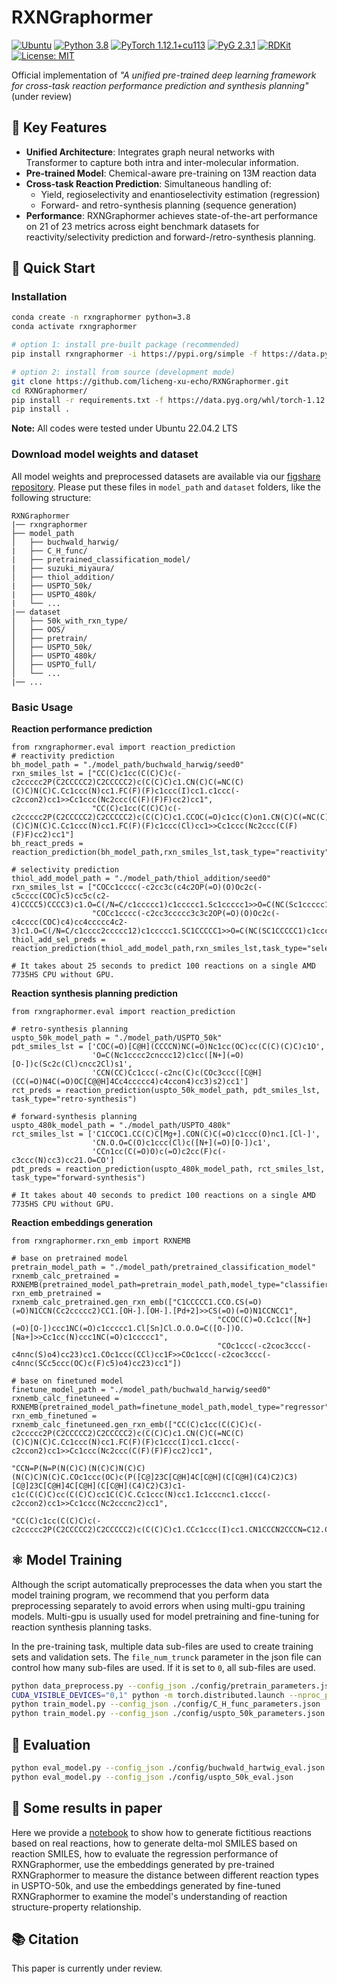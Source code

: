 # RXNGraphormer

[![Ubuntu](https://img.shields.io/badge/Ubuntu-orange)](https://ubuntu.com/) [![Python 3.8](https://img.shields.io/badge/python-3.8-blue)](https://www.python.org/) [![PyTorch 1.12.1+cu113](https://img.shields.io/badge/PyTorch-1.12.1%2Bcu113-red)](https://pytorch.org/) [![PyG 2.3.1](https://img.shields.io/badge/torch__geometric-2.3.1-green)](https://pytorch-geometric.readthedocs.io/) [![RDKit](https://img.shields.io/badge/Chemoinformatics-RDKit-blueviolet)](https://www.rdkit.org/) [![License: MIT](https://img.shields.io/badge/License-MIT-yellow.svg)](https://opensource.org/licenses/MIT)

Official implementation of *"A unified pre-trained deep learning framework for cross-task reaction performance prediction and synthesis planning"* (under review)

## 📌 Key Features

- **Unified Architecture**: Integrates graph neural networks with Transformer to capture both intra and inter-molecular information.
- **Pre-trained Model**: Chemical-aware pre-training on 13M reaction data
- **Cross-task Reaction Prediction**: Simultaneous handling of:
  - Yield, regioselectivity and enantioselectivity estimation (regression)
  - Forward- and retro-synthesis planning (sequence generation)
- **Performance**: RXNGraphormer achieves state-of-the-art performance on 21 of 23 metrics across eight benchmark datasets for reactivity/selectivity prediction and forward-/retro-synthesis planning.

## 🚀 Quick Start

### Installation

```bash
conda create -n rxngraphormer python=3.8
conda activate rxngraphormer

# option 1: install pre-built package (recommended)
pip install rxngraphormer -i https://pypi.org/simple -f https://data.pyg.org/whl/torch-1.12.0+cu113.html --extra-index-url https://download.pytorch.org/whl/cu113

# option 2: install from source (development mode)
git clone https://github.com/licheng-xu-echo/RXNGraphormer.git
cd RXNGraphormer/
pip install -r requirements.txt -f https://data.pyg.org/whl/torch-1.12.0+cu113.html --extra-index-url https://download.pytorch.org/whl/cu113
pip install .
```

**Note:** All codes were tested under Ubuntu 22.04.2 LTS

### Download model weights and dataset

All model weights and preprocessed datasets are available via our [figshare repository](https://figshare.com/s/decc64a868ab64a93099). Please put these files in `model_path` and `dataset` folders, like the following structure:

```
RXNGraphormer
|── rxngraphormer
├── model_path
│   ├── buchwald_harwig/
|   ├── C_H_func/
|   ├── pretrained_classification_model/
|   ├── suzuki_miyaura/
│   ├── thiol_addition/
|   ├── USPTO_50k/
|   ├── USPTO_480k/
|   └── ...
|── dataset
│   ├── 50k_with_rxn_type/
│   ├── OOS/
│   ├── pretrain/
│   ├── USPTO_50k/
│   ├── USPTO_480k/
│   ├── USPTO_full/
│   └── ...
|── ...
```

### Basic Usage

**Reaction performance prediction**

```python3
from rxngraphormer.eval import reaction_prediction
# reactivity prediction
bh_model_path = "./model_path/buchwald_harwig/seed0"
rxn_smiles_lst = ["CC(C)c1cc(C(C)C)c(-c2ccccc2P(C2CCCCC2)C2CCCCC2)c(C(C)C)c1.CN(C)C(=NC(C)(C)C)N(C)C.Cc1ccc(N)cc1.FC(F)(F)c1ccc(I)cc1.c1ccc(-c2ccon2)cc1>>Cc1ccc(Nc2ccc(C(F)(F)F)cc2)cc1",
                  "CC(C)c1cc(C(C)C)c(-c2ccccc2P(C2CCCCC2)C2CCCCC2)c(C(C)C)c1.CCOC(=O)c1cc(C)on1.CN(C)C(=NC(C)(C)C)N(C)C.Cc1ccc(N)cc1.FC(F)(F)c1ccc(Cl)cc1>>Cc1ccc(Nc2ccc(C(F)(F)F)cc2)cc1"]
bh_react_preds = reaction_prediction(bh_model_path,rxn_smiles_lst,task_type="reactivity")

# selectivity prediction
thiol_add_model_path = "./model_path/thiol_addition/seed0"
rxn_smiles_lst = ["COCc1cccc(-c2cc3c(c4c2OP(=O)(O)Oc2c(-c5cccc(COC)c5)cc5c(c2-4)CCCC5)CCCC3)c1.O=C(/N=C/c1ccccc1)c1ccccc1.Sc1ccccc1>>O=C(NC(Sc1ccccc1)c1ccccc1)c1ccccc1",
                  "COCc1cccc(-c2cc3ccccc3c3c2OP(=O)(O)Oc2c(-c4cccc(COC)c4)cc4ccccc4c2-3)c1.O=C(/N=C/c1cccc2ccccc12)c1ccccc1.SC1CCCCC1>>O=C(NC(SC1CCCCC1)c1cccc2ccccc12)c1ccccc1"]
thiol_add_sel_preds = reaction_prediction(thiol_add_model_path,rxn_smiles_lst,task_type="selectivity")

# It takes about 25 seconds to predict 100 reactions on a single AMD 7735HS CPU without GPU.
```

**Reaction synthesis planning prediction**

```python3
from rxngraphormer.eval import reaction_prediction

# retro-synthesis planning
uspto_50k_model_path = "./model_path/USPTO_50k"
pdt_smiles_lst = ['COC(=O)[C@H](CCCCN)NC(=O)Nc1cc(OC)cc(C(C)(C)C)c1O',
                  'O=C(Nc1cccc2cnccc12)c1cc([N+](=O)[O-])c(Sc2c(Cl)cncc2Cl)s1',
                  'CCN(CC)Cc1ccc(-c2nc(C)c(COc3ccc([C@H](CC(=O)N4C(=O)OC[C@@H]4Cc4ccccc4)c4ccon4)cc3)s2)cc1']
rct_preds = reaction_prediction(uspto_50k_model_path, pdt_smiles_lst, task_type="retro-synthesis")

# forward-synthesis planning
uspto_480k_model_path = "./model_path/USPTO_480k"
rct_smiles_lst = ['C1CCOC1.CC(C)C[Mg+].CON(C)C(=O)c1ccc(O)nc1.[Cl-]',
                  'CN.O.O=C(O)c1ccc(Cl)c([N+](=O)[O-])c1',
                  'CCn1cc(C(=O)O)c(=O)c2cc(F)c(-c3ccc(N)cc3)cc21.O=CO']
pdt_preds = reaction_prediction(uspto_480k_model_path, rct_smiles_lst, task_type="forward-synthesis")

# It takes about 40 seconds to predict 100 reactions on a single AMD 7735HS CPU without GPU.
```

**Reaction embeddings generation**

```python3
from rxngraphormer.rxn_emb import RXNEMB

# base on pretrained model
pretrain_model_path = "./model_path/pretrained_classification_model"
rxnemb_calc_pretrained = RXNEMB(pretrained_model_path=pretrain_model_path,model_type="classifier")
rxn_emb_pretrained = rxnemb_calc_pretrained.gen_rxn_emb(["C1CCCCC1.CCO.CS(=O)(=O)N1CCN(Cc2ccccc2)CC1.[OH-].[OH-].[Pd+2]>>CS(=O)(=O)N1CCNCC1",
                                              "CCOC(C)=O.Cc1cc([N+](=O)[O-])ccc1NC(=O)c1ccccc1.Cl[Sn]Cl.O.O.O=C([O-])O.[Na+]>>Cc1cc(N)ccc1NC(=O)c1ccccc1",
                                              "COc1ccc(-c2coc3ccc(-c4nnc(S)o4)cc23)cc1.COc1ccc(CCl)cc1F>>COc1ccc(-c2coc3ccc(-c4nnc(SCc5ccc(OC)c(F)c5)o4)cc23)cc1"])

# base on finetuned model
finetune_model_path = "./model_path/buchwald_harwig/seed0"
rxnemb_calc_finetuneed = RXNEMB(pretrained_model_path=finetune_model_path,model_type="regressor")
rxn_emb_finetuned = rxnemb_calc_finetuneed.gen_rxn_emb(["CC(C)c1cc(C(C)C)c(-c2ccccc2P(C2CCCCC2)C2CCCCC2)c(C(C)C)c1.CN(C)C(=NC(C)(C)C)N(C)C.Cc1ccc(N)cc1.FC(F)(F)c1ccc(I)cc1.c1ccc(-c2ccon2)cc1>>Cc1ccc(Nc2ccc(C(F)(F)F)cc2)cc1",
                                                        "CCN=P(N=P(N(C)C)(N(C)C)N(C)C)(N(C)C)N(C)C.COc1ccc(OC)c(P([C@]23C[C@H]4C[C@H](C[C@H](C4)C2)C3)[C@]23C[C@H]4C[C@H](C[C@H](C4)C2)C3)c1-c1c(C(C)C)cc(C(C)C)cc1C(C)C.Cc1ccc(N)cc1.Ic1cccnc1.c1ccc(-c2ccon2)cc1>>Cc1ccc(Nc2cccnc2)cc1",
                                                        "CC(C)c1cc(C(C)C)c(-c2ccccc2P(C2CCCCC2)C2CCCCC2)c(C(C)C)c1.CCc1ccc(I)cc1.CN1CCCN2CCCN=C12.Cc1ccc(N)cc1.c1ccc2oncc2c1>>CCc1ccc(Nc2ccc(C)cc2)cc1"])
```

## ⚛️ Model Training

Although the script automatically preprocesses the data when you start the model training program, we recommend that you perform data preprocessing separately to avoid errors when using multi-gpu training models. Multi-gpu is usually used for model pretraining and fine-tuning for reaction synthesis planning tasks.

In the pre-training task, multiple data sub-files are used to create training sets and validation sets. The `file_num_trunck` parameter in the json file can control how many sub-files are used. If it is set to `0`, all sub-files are used.

```bash
python data_preprocess.py --config_json ./config/pretrain_parameters.json                                                                         # preprocess pretraining data 
CUDA_VISIBLE_DEVICES="0,1" python -m torch.distributed.launch --nproc_per_node 2 train_model.py --config_json ./config/pretrain_parameters.json   # pretrain model with multi-gpu
python train_model.py --config_json ./config/C_H_func_parameters.json                                                                             # finetune regression model
python train_model.py --config_json ./config/uspto_50k_parameters.json                                                                            # finetune sequence genration model
```

## 🔢 Evaluation

```bash
python eval_model.py --config_json ./config/buchwald_hartwig_eval.json    # evaluate regression model
python eval_model.py --config_json ./config/uspto_50k_eval.json           # evaluate sequence generation model
```

## 📑 Some results in paper

Here we provide a [notebook](https://github.com/licheng-xu-echo/RXNGraphormer/blob/main/notebook/demo.ipynb) to show how to generate fictitious reactions based on real reactions, how to generate delta-mol SMILES based on reaction SMILES, how to evaluate the regression performance of RXNGraphormer, use the embeddings generated by pre-trained RXNGraphormer to measure the distance between different reaction types in USPTO-50k, and use the embeddings generated by fine-tuned RXNGraphormer to examine the model's understanding of reaction structure-property relationship.

## 📚 Citation

This paper is currently under review.
